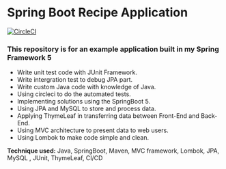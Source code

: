 # Spring Boot Recipe Application

[![CircleCI](https://circleci.com/gh/springframeworkguru/spring5-recipe-app.svg?style=svg)](https://circleci.com/gh/springframeworkguru/spring5-recipe-app)

### This repository is for an example application built in my Spring Framework 5 

* Write unit test code with JUnit Framework.
* Write intergration test to debug JPA part.
* Write custom Java code with knowledge of Java.
* Using circleci to do the automated tests.
* Implementing solutions using the SpringBoot 5.
* Using JPA and MySQL to store and process data.
* Applying ThymeLeaf in transferring data between Front-End and Back-End.
* Using MVC architecture to present data to web users.
* Using Lombok to make code simple and clean. 
                  
**Technique used:** Java, SpringBoot, Maven, MVC framework, Lombok, JPA, MySQL , JUnit, ThymeLeaf, CI/CD

